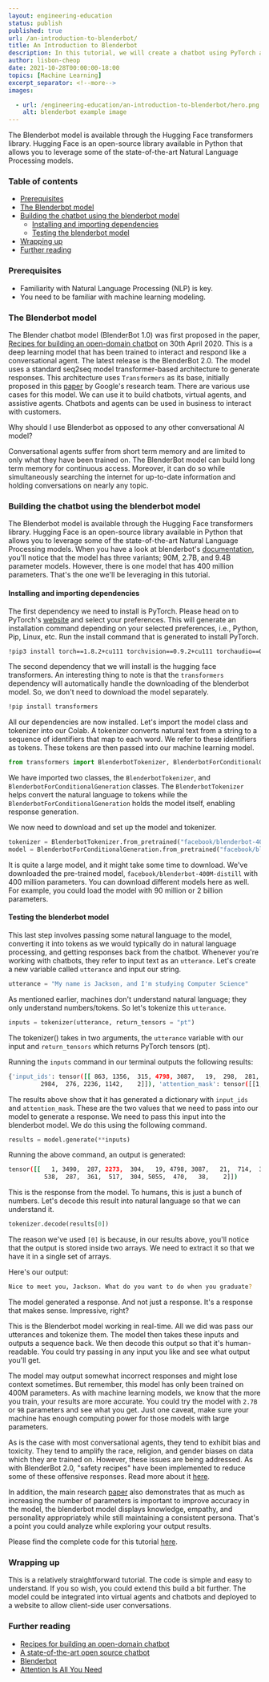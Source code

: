 ```yaml
---
layout: engineering-education
status: publish
published: true
url: /an-introduction-to-blenderbot/
title: An Introduction to Blenderbot
description: In this tutorial, we will create a chatbot using PyTorch and the Blenderbot model.
author: lisbon-cheop
date: 2021-10-28T00:00:00-18:00
topics: [Machine Learning]
excerpt_separator: <!--more-->
images:

  - url: /engineering-education/an-introduction-to-blenderbot/hero.png
    alt: blenderbot example image 
---
```

The Blenderbot model is available through the Hugging Face transformers library. Hugging Face is an open-source library available in Python that allows you to leverage some of the state-of-the-art Natural Language Processing models.
<!--more-->

### Table of contents
- [Prerequisites](#prerequisites)
- [The Blenderbpt model](#the-blenderbot-model)
- [Building the chatbot using the blenderbot model](#building-the-chatbot-using-the-blenderbot-model)
    - [Installing and importing dependencies](#installing-and-importing-dependencies)
    - [Testing the blenderbot model](#testing-the-blenderbot-model)
- [Wrapping up](#wrapping-up)
- [Further reading](#further-reading)

### Prerequisites
- Familiarity with Natural Language Processing (NLP) is key.
- You need to be familiar with machine learning modeling.

### The Blenderbot model
The Blender chatbot model (BlenderBot 1.0) was first proposed in the paper, [Recipes for building an open-domain chatbot](https://arxiv.org/pdf/2004.13637.pdf) on 30th April 2020. This is a deep learning model that has been trained to interact and respond like a conversational agent. The latest release is the BlenderBot 2.0. 
The model uses a standard seq2seq model transformer-based architecture to generate responses. This architecture uses `Transformers` as its base, initially proposed in this [paper](https://arxiv.org/pdf/1706.03762.pdf) by Google's research team.
There are various use cases for this model. We can use it to build chatbots, virtual agents, and assistive agents. Chatbots and agents can be used in business to interact with customers.  

Why should I use Blenderbot as opposed to any other conversational AI model?

Conversational agents suffer from short term memory and are limited to only what they have been trained on. The BlenderBot model can build long term memory for continuous access. Moreover, it can do so while simultaneously searching the internet for up-to-date information and holding conversations on nearly any topic.

### Building the chatbot using the blenderbot model
The Blenderbot model is available through the Hugging Face transformers library. Hugging Face is an open-source library available in Python that allows you to leverage some of the state-of-the-art Natural Language Processing models. When you have a look at blenderbot's [documentation](https://huggingface.co/transformers/model_doc/blenderbot.html), you'll notice that the model has three variants; 90M, 2.7B, and 9.4B parameter models. However, there is one model that has 400 million parameters. That's the one we'll be leveraging in this tutorial.

#### Installing and importing dependencies

The first dependency we need to install is PyTorch. Please head on to PyTorch's [website](https://pytorch.org/get-started/locally/) and select your preferences. This will generate an installation command depending on your selected preferences, i.e., Python, Pip, Linux, etc. Run the install command that is generated to install PyTorch.   

```bash
!pip3 install torch==1.8.2+cu111 torchvision==0.9.2+cu111 torchaudio==0.8.2 -f https://download.pytorch.org/whl/lts/1.8/torch_lts.html
```
The second dependency that we will install is the hugging face transformers. An interesting thing to note is that the `transformers` dependency will automatically handle the downloading of the blenderbot model. So, we don't need to download the model separately. 

```bash
!pip install transformers
```

All our dependencies are now installed. Let's import the model class and tokenizer into our Colab. A tokenizer converts natural text from a string to a sequence of identifiers that map to each word. We refer to these identifiers as tokens. These tokens are then passed into our machine learning model. 

```python
from transformers import BlenderbotTokenizer, BlenderbotForConditionalGeneration
```

We have imported two classes, the `BlenderbotTokenizer`, and `BlenderbotForConditionalGeneration` classes. The `BlenderbotTokenizer` helps convert the natural language to tokens while the `BlenderbotForConditionalGeneration` holds the model itself, enabling response generation.

We now need to download and set up the model and tokenizer.

```python
tokenizer = BlenderbotTokenizer.from_pretrained("facebook/blenderbot-400M-distill")
model = BlenderbotForConditionalGeneration.from_pretrained("facebook/blenderbot-400M-distill")
```
It is quite a large model, and it might take some time to download. We've downloaded the pre-trained model, `facebook/blenderbot-400M-distill` with 400 million parameters. You can download different models here as well. For example, you could load the model with 90 million or 2 billion parameters. 

#### Testing the blenderbot model
This last step involves passing some natural language to the model, converting it into tokens as we would typically do in natural language processing, and getting responses back from the chatbot.
Whenever you're working with chatbots, they refer to input text as an `utterance`. Let's create a new variable called `utterance` and input our string.

```python
utterance = "My name is Jackson, and I'm studying Computer Science"
```
As mentioned earlier, machines don't understand natural language; they only understand numbers/tokens. So let's tokenize this `utterance`.

```python
inputs = tokenizer(utterance, return_tensors = "pt")
```
The tokenizer() takes in two arguments, the `utterance` variable with our input and `return_tensors` which returns PyTorch tensors (pt).

Running the `inputs` command in our terminal outputs the following results:

```bash
{'input_ids': tensor([[ 863, 1356,  315, 4798, 3087,   19,  298,  281,  476, 1616, 1471, 2713,
         2984,  276, 2236, 1142,    2]]), 'attention_mask': tensor([[1, 1, 1, 1, 1, 1, 1, 1, 1, 1, 1, 1, 1, 1, 1, 1, 1]])}
```
The results above show that it has generated a dictionary with `input_ids` and `attention_mask`. These are the two values that we need to pass into our model to generate a response. We need to pass this input into the blenderbot model.
We do this using the following command.

```python
results = model.generate(**inputs)
```
Running the above command, an output is generated:

```bash
tensor([[   1, 3490,  287, 2273,  304,   19, 4798, 3087,   21,  714,  361,  304,
          538,  287,  361,  517,  304, 5055,  470,   38,    2]])
```
This is the response from the model. To humans, this is just a bunch of numbers. Let's decode this result into natural language so that we can understand it.

```python
tokenizer.decode(results[0])
```
The reason we've used `[0]` is because, in our results above, you'll notice that the output is stored inside two arrays.
We need to extract it so that we have it in a single set of arrays.

Here's our output:

```bash
Nice to meet you, Jackson. What do you want to do when you graduate?
```
The model generated a response. And not just a response. It's a response that makes sense. Impressive, right?

This is the Blenderbot model working in real-time. All we did was pass our utterances and tokenize them. The model then takes these inputs and outputs a sequence back. We then decode this output so that it's human-readable. You could try passing in any input you like and see what output you'll get.

The model may output somewhat incorrect responses and might lose context sometimes. But remember, this model has only been trained on 400M parameters. As with machine learning models, we know that the more you train, your results are more accurate. You could try the model with `2.7B` or `9B` parameters and see what you get. Just one caveat, make sure your machine has enough computing power for those models with large parameters.

As is the case with most conversational agents, they tend to exhibit bias and toxicity. They tend to amplify the race, religion, and gender biases on data which they are trained on. However, these issues are being addressed. As with BlenderBot 2.0, "safety recipes" have been implemented to reduce some of these offensive responses. Read more about it [here](https://venturebeat.com/2021/07/16/facebooks-blenderbot-2-0-bot-surfs-the-web-for-knowledge/).

In addition, the main research [paper](https://arxiv.org/pdf/2004.13637.pdf) also demonstrates that as much as increasing the number of parameters is important to improve accuracy in the model, the blenderbot model displays knowledge, empathy, and personality appropriately while still maintaining a consistent persona. That's a point you could analyze while exploring your output results.  

Please find the complete code for this tutorial [here](https://colab.research.google.com/drive/1pyIhbbobNpQ-QC3Dm3n5IU2Un3RdsSaY?usp=sharing). 

### Wrapping up
This is a relatively straightforward tutorial. The code is simple and easy to understand. If you so wish, you could extend this build a bit further. The model could be integrated into virtual agents and chatbots and deployed to a website to allow client-side user conversations.

### Further reading
- [Recipes for building an open-domain chatbot](https://arxiv.org/pdf/2004.13637.pdf)
- [A state-of-the-art open source chatbot](https://ai.facebook.com/blog/state-of-the-art-open-source-chatbot/)
- [Blenderbot](https://huggingface.co/transformers/model_doc/blenderbot.html)
- [Attention Is All You Need](https://arxiv.org/pdf/1706.03762.pdf)
